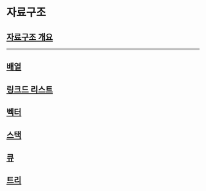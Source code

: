 # 자료구조

## [자료구조 개요](./DataStructure/DataStructureInfo.md)
---
## [배열](./DataStructure/DataStructure.md)
## [링크드 리스트](./DataStructure/DataStructure.md)

## [벡터](./DataStructure/DataStructure.md)
## [스택](./DataStructure/DataStructure.md)
## [큐](./DataStructure/DataStructure.md)

## [트리](./DataStructure/DataStructure.md)
